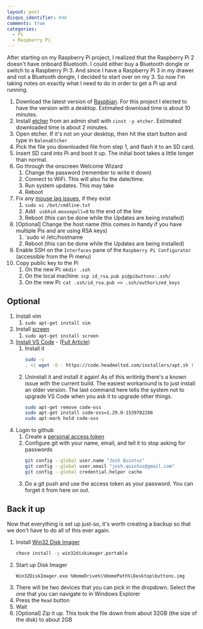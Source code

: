 ```yaml
---
layout: post
disqus_identifier: #48
comments: true
categories:
  - Pi
  - Raspberry Pi
---
```


After starting on my Raspberry Pi project, I realized that the Raspberry Pi 2
doesn't have onboard Bluetooth. I could either buy a Bluetooth dongle or
switch to a Raspberry Pi 3. And since I have a Raspberry Pi 3 in my drawer and
not a Bluetooth dongle, I decided to start over on my 3. So now I'm taking
notes on exactly what I need to do in order to get a Pi up and running.

1. Download the latest version of [Raspbian](https://www.raspberrypi.org/downloads/raspbian/). For this project I elected to have the version with a desktop. Estimated download time is about 10 minutes.
1. Install [etcher](https://www.balena.io/etcher/) from an admin shell with `cinst -y etcher`. Estimated downloaded time is about 2 minutes.
1. Open etcher. If it's not on your desktop, then hit the start button and type in `BalenaEtcher`
1. Pick the file you downloaded file from step 1, and flash it to an SD card.
1. Insert SD card into Pi and boot it up. The initial boot takes a little longer than normal.
1. Go through the onscreen Welcome Wizard
    1. Change the password (remember to write it down)
    1. Connect to WiFi.  This will also fix the date/time.
    1. Run system updates. This may take
    1. Reboot
1. Fix any [mouse lag issues](archive/2019/03/14/Fixing-Mouse-Lag-On-a-Raspberry-Pi/), if they exist
    1. `sudo vi /bot/cmdline.txt`
    1. Add ` usbhid.mousepoll=0` to the end of the line
    1. Reboot (this can be done while the Updates are being installed)
1. [Optional] Change the host name (this comes in handy if you have multiple Pis and are using RSA keys)
    1. `sudo vi /etc/hostname
    1. Reboot (this can be done while the Updates are being installed)
1. Enable SSH on the `Interfaces` pane of the `Raspberry Pi Configurator` (accessible from the Pi menu)
1. Copy public key to the Pi
    1. On the new Pi:  `mkdir .ssh`
    1. On the local machine:  `scp id_rsa.pub pi@pibuttons:.ssh/`
    1. On the new Pi:  `cat .ssh/id_rsa.pub >> .ssh/authorized_keys`

## Optional

1. Install vim
    1.  `sudo apt-get install vim`
1. Install [screen](https://linux.die.net/man/1/screen)
    1.  `sudo apt-get install screen`
1. [Install VS Code](https://code.visualstudio.com/) - ([Full Article](https://code.headmelted.com))
    1. Install it
        ```bash
        sudo -s
        . <( wget -O - https://code.headmelted.com/installers/apt.sh )
        ```
    1. Uninstall it and install it again! As of this writintg there's a known issue with the current build.  The easiest workaround is to just install an older version.  The last command here tells the system not to upgrade VS Code when you ask it to upgrade other things.
        ```bash
        sudo apt-get remove code-oss
        sudo apt-get install code-oss=1.29.0-1539702286
        sudo apt-mark hold code-oss
1. Login to github
    1. Create a [personal access token](https://github.com/settings/tokens)
    1. Configure git with your name, email, and tell it to stop asking for passwords
        ```bash
        git config --global user.name "Josh Quintus"
        git config --global user.email "josh.quintus@gmail.com"
        git config --global credential.helper cache
        ```
    1. Do a git push and use the access token as your password.  You can forget it from here on out.

## Back it up

Now that everything is set up just-so, it's worth creating a backup so that we don't have to do all of this ever again.

1. Install [Win32 Disk Imager](https://sourceforge.net/projects/win32diskimager/)
    ```cmd
    choco install -y win32diskimager.portable
    ```
1. Start up Disk Imager
    ```
    Win32DiskImager.exe %HomeDrive%\%HomePath%\Desktop\buttons.img
    ```
1. There will be two devices that you can pick in the dropdown.  Select the one that you can navigate to in Windows Explorer
1. Press the `Read` button
1. Wait
1. [Optional] Zip it up.   This took the file down from about 32GB (the size of the disk) to about 2GB


